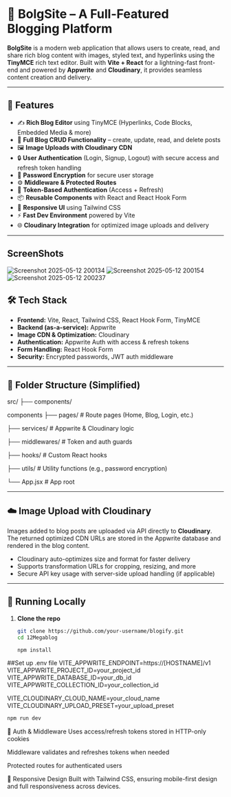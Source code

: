 # 📝 BolgSite – A Full-Featured Blogging Platform

**BolgSite** is a modern web application that allows users to create, read, and share rich blog content with images, styled text, and hyperlinks using the **TinyMCE** rich text editor. 
Built with **Vite + React** for a lightning-fast front-end and powered by **Appwrite** and **Cloudinary**, it provides seamless content creation and delivery.

---

## 🚀 Features

- ✍️ **Rich Blog Editor** using TinyMCE (Hyperlinks, Code Blocks, Embedded Media & more)
- 🧾 **Full Blog CRUD Functionality** – create, update, read, and delete posts
- 🖼️ **Image Uploads with Cloudinary CDN**
- 🔒 **User Authentication** (Login, Signup, Logout) with secure access and refresh token handling
- 🔐 **Password Encryption** for secure user storage
- ⚙️ **Middleware & Protected Routes**
- 🔁 **Token-Based Authentication** (Access + Refresh)
- 📦 **Reusable Components** with React and React Hook Form
- 🎨 **Responsive UI** using Tailwind CSS
- ⚡ **Fast Dev Environment** powered by Vite
- 🌐 **Cloudinary Integration** for optimized image uploads and delivery

---

## ScreenShots

![Screenshot 2025-05-12 200134](https://github.com/user-attachments/assets/7a3d319a-5d69-4688-b9d2-059a2c448d6e)
![Screenshot 2025-05-12 200154](https://github.com/user-attachments/assets/9e2e98ac-0ae6-4148-a498-b3814e6850ff)
![Screenshot 2025-05-12 200237](https://github.com/user-attachments/assets/7af77ab7-14f7-4b18-b92c-3d49fa983102)


## 🛠️ Tech Stack

- **Frontend:** Vite, React, Tailwind CSS, React Hook Form, TinyMCE
- **Backend (as-a-service):** Appwrite
- **Image CDN & Optimization:** Cloudinary
- **Authentication:** Appwrite Auth with access & refresh tokens
- **Form Handling:** React Hook Form
- **Security:** Encrypted passwords, JWT auth middleware

---

## 🧩 Folder Structure (Simplified)

src/ ├── components/

components ├── pages/ # Route pages (Home, Blog, Login, etc.) 

├── services/ # Appwrite & Cloudinary logic

├── middlewares/ # Token and auth guards 

├── hooks/ # Custom React hooks

├── utils/ # Utility functions (e.g., password encryption) 

└── App.jsx # App root


---

## ☁️ Image Upload with Cloudinary

Images added to blog posts are uploaded via API directly to **Cloudinary**. The returned optimized CDN URLs are stored in the Appwrite database and rendered in the blog content.

- Cloudinary auto-optimizes size and format for faster delivery
- Supports transformation URLs for cropping, resizing, and more
- Secure API key usage with server-side upload handling (if applicable)

---

## 🧪 Running Locally

1. **Clone the repo**

   ```bash
   git clone https://github.com/your-username/blogify.git
   cd 12Megablog
   
   npm install
   

  ##Set up .env file
   VITE_APPWRITE_ENDPOINT=https://[HOSTNAME]/v1
VITE_APPWRITE_PROJECT_ID=your_project_id
VITE_APPWRITE_DATABASE_ID=your_db_id
VITE_APPWRITE_COLLECTION_ID=your_collection_id

VITE_CLOUDINARY_CLOUD_NAME=your_cloud_name
VITE_CLOUDINARY_UPLOAD_PRESET=your_upload_preset

```bash
npm run dev
```

🔐 Auth & Middleware
Uses access/refresh tokens stored in HTTP-only cookies

Middleware validates and refreshes tokens when needed

Protected routes for authenticated users

📱 Responsive Design
Built with Tailwind CSS, ensuring mobile-first design and full responsiveness across devices.



